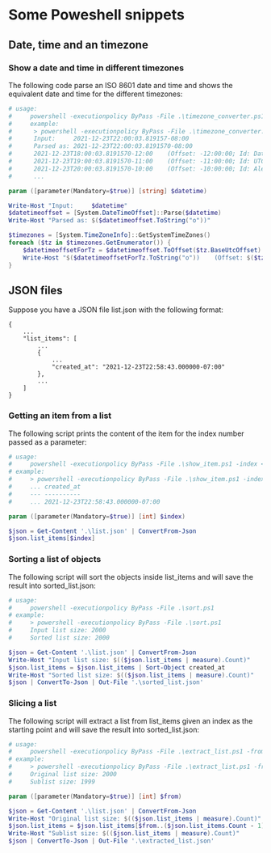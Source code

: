 # Some Poweshell snippets

## Date, time and an timezone

### Show a date and time in different timezones

The following code parse an ISO 8601 date and time and shows the equivalent date and time for the different timezones:

```ps1
# usage:
#     powershell -executionpolicy ByPass -File .\timezone_converter.ps1 -datetime <ISO datetime>
#     example:
#      > powershell -executionpolicy ByPass -File .\timezone_converter.ps1 -datetime 2021-12-23T22:00:03.819157-08:00
#      Input:     2021-12-23T22:00:03.819157-08:00
#      Parsed as: 2021-12-23T22:00:03.8191570-08:00
#      2021-12-23T18:00:03.8191570-12:00    (Offset: -12:00:00; Id: Dateline Standard Time; StandardName: Dateline Standard Time)
#      2021-12-23T19:00:03.8191570-11:00    (Offset: -11:00:00; Id: UTC-11; StandardName: UTC-11)
#      2021-12-23T20:00:03.8191570-10:00    (Offset: -10:00:00; Id: Aleutian Standard Time; StandardName: Aleutian Standard Time)
#      ...

param ([parameter(Mandatory=$true)] [string] $datetime)

Write-Host "Input:     $datetime"
$datetimeoffset = [System.DateTimeOffset]::Parse($datetime)
Write-Host "Parsed as: $($datetimeoffset.ToString("o"))"

$timezones = [System.TimeZoneInfo]::GetSystemTimeZones()
foreach ($tz in $timezones.GetEnumerator()) {
    $datetimeoffsetForTz = $datetimeoffset.ToOffset($tz.BaseUtcOffset)
    Write-Host "$($datetimeoffsetForTz.ToString("o"))    (Offset: $($tz.BaseUtcOffset); Id: $($tz.Id); StandardName: $($tz.StandardName))"
}
```

## JSON files

Suppose you have a JSON file list.json with the following format:

```
{
    ...
	"list_items": [
        ...
		{
            ...
			"created_at": "2021-12-23T22:58:43.000000-07:00"
		},
        ...
    ]
}
```

### Getting an item from a list

The following script prints the content of the item for the index number passed as a parameter:

```ps1
# usage:
#     powershell -executionpolicy ByPass -File .\show_item.ps1 -index <INDEX>
# example:
#     > powershell -executionpolicy ByPass -File .\show_item.ps1 -index 1999
#     ... created_at
#     --- ----------
#     ... 2021-12-23T22:58:43.000000-07:00

param ([parameter(Mandatory=$true)] [int] $index)

$json = Get-Content '.\list.json' | ConvertFrom-Json
$json.list_items[$index]
```

### Sorting a list of objects

The following script will sort the objects inside list_items and will save the result into sorted_list.json:

```ps1
# usage:
#     powershell -executionpolicy ByPass -File .\sort.ps1
# example:
#     > powershell -executionpolicy ByPass -File .\sort.ps1
#     Input list size: 2000
#     Sorted list size: 2000

$json = Get-Content '.\list.json' | ConvertFrom-Json
Write-Host "Input list size: $(($json.list_items | measure).Count)"
$json.list_items = $json.list_items | Sort-Object created_at
Write-Host "Sorted list size: $(($json.list_items | measure).Count)"
$json | ConvertTo-Json | Out-File '.\sorted_list.json'
```

### Slicing a list

The following script will extract a list from list_items given an index as the starting point and will save the result into sorted_list.json:

```ps1
# usage:
#     powershell -executionpolicy ByPass -File .\extract_list.ps1 -from <INDEX>
# example:
#     > powershell -executionpolicy ByPass -File .\extract_list.ps1 -from 1
#     Original list size: 2000
#     Sublist size: 1999

param ([parameter(Mandatory=$true)] [int] $from)

$json = Get-Content '.\list.json' | ConvertFrom-Json
Write-Host "Original list size: $(($json.list_items | measure).Count)"
$json.list_items = $json.list_items[$from..($json.list_items.Count - 1)]
Write-Host "Sublist size: $(($json.list_items | measure).Count)"
$json | ConvertTo-Json | Out-File '.\extracted_list.json'
```
